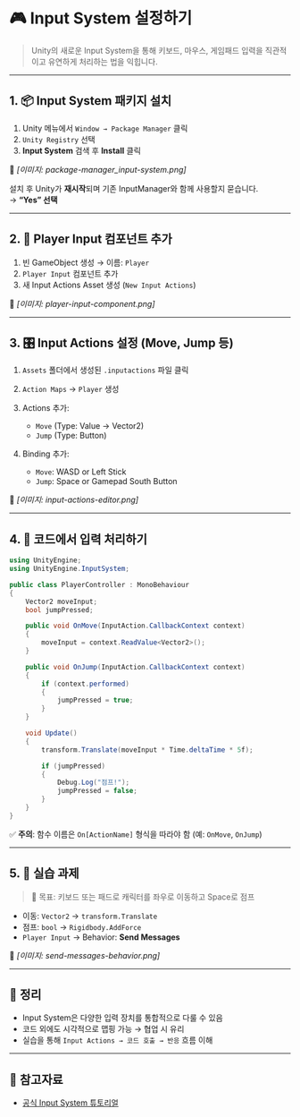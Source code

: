# 🎮 Input System 설정하기

> Unity의 새로운 Input System을 통해 키보드, 마우스, 게임패드 입력을 직관적이고 유연하게 처리하는 법을 익힙니다.

---

## 1. 📦 Input System 패키지 설치

1. Unity 메뉴에서 `Window → Package Manager` 클릭
2. `Unity Registry` 선택
3. **Input System** 검색 후 **Install** 클릭

📸 *[이미지: package-manager_input-system.png]*

설치 후 Unity가 **재시작**되며 기존 InputManager와 함께 사용할지 묻습니다.  
→ **“Yes” 선택**

---

## 2. 📄 Player Input 컴포넌트 추가

1. 빈 GameObject 생성 → 이름: `Player`
2. `Player Input` 컴포넌트 추가
3. 새 Input Actions Asset 생성 (`New Input Actions`)

📸 *[이미지: player-input-component.png]*

---

## 3. 🎛️ Input Actions 설정 (Move, Jump 등)

1. `Assets` 폴더에서 생성된 `.inputactions` 파일 클릭
2. `Action Maps` → `Player` 생성
3. Actions 추가:
   - `Move` (Type: Value → Vector2)
   - `Jump` (Type: Button)

4. Binding 추가:
   - `Move`: WASD or Left Stick
   - `Jump`: Space or Gamepad South Button

📸 *[이미지: input-actions-editor.png]*

---

## 4. 📜 코드에서 입력 처리하기

```csharp
using UnityEngine;
using UnityEngine.InputSystem;

public class PlayerController : MonoBehaviour
{
    Vector2 moveInput;
    bool jumpPressed;

    public void OnMove(InputAction.CallbackContext context)
    {
        moveInput = context.ReadValue<Vector2>();
    }

    public void OnJump(InputAction.CallbackContext context)
    {
        if (context.performed)
        {
            jumpPressed = true;
        }
    }

    void Update()
    {
        transform.Translate(moveInput * Time.deltaTime * 5f);

        if (jumpPressed)
        {
            Debug.Log("점프!");
            jumpPressed = false;
        }
    }
}
```

✅ **주의**: 함수 이름은 `On[ActionName]` 형식을 따라야 함 (예: `OnMove`, `OnJump`)

---

## 5. 🧪 실습 과제

> 🎯 목표: 키보드 또는 패드로 캐릭터를 좌우로 이동하고 Space로 점프

- 이동: `Vector2` → `transform.Translate`
- 점프: `bool` → `Rigidbody.AddForce`
- `Player Input` → Behavior: **Send Messages**

📸 *[이미지: send-messages-behavior.png]*

---

## 🧠 정리

- Input System은 다양한 입력 장치를 통합적으로 다룰 수 있음
- 코드 외에도 시각적으로 맵핑 가능 → 협업 시 유리
- 실습을 통해 `Input Actions → 코드 호출 → 반응` 흐름 이해

---

## 🔗 참고자료

- [공식 Input System 튜토리얼](https://docs.unity3d.com/Packages/com.unity.inputsystem@1.5/manual/)

